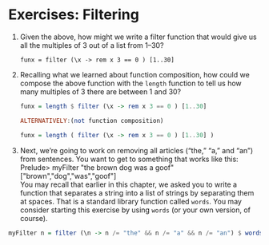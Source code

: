 # Exercises: Filtering  
1. Given the above, how might we write a filter function that
would give us all the multiples of 3 out of a list from 1–30?  

    `funx = filter (\x -> rem x 3 == 0 ) [1..30]`

2. Recalling what we learned about function composition,
how could we compose the above function with the `length`
function to tell us how many multiples of 3 there are between 1 and 30?  

    ```hs
    funx = length $ filter (\x -> rem x 3 == 0 ) [1..30] 

    ALTERNATIVELY:(not function composition) 

    funx = length ( filter (\x -> rem x 3 == 0 ) [1..30] )
    ```

3. Next, we’re going to work on removing all articles (“the,”
“a,” and “an”) from sentences. You want to get to something
that works like this:  
Prelude> myFilter "the brown dog was a goof"  
["brown","dog","was","goof"]  
You may recall that earlier in this chapter, we asked you
to write a function that separates a string into a list of
strings by separating them at spaces. That is a standard library function called `words`. You may consider starting this exercise by using `words` (or your own version, of course).

```hs
myFilter n = filter (\n -> n /= "the" && n /= "a" && n /= "an") $ words n  
```